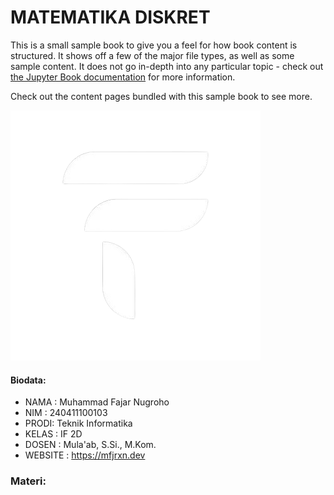# MATEMATIKA DISKRET

This is a small sample book to give you a feel for how book content is
structured.
It shows off a few of the major file types, as well as some sample content.
It does not go in-depth into any particular topic - check out [the Jupyter Book documentation](https://jupyterbook.org) for more information.

Check out the content pages bundled with this sample book to see more.

<!-- <center> -->
<!-- <img src="img/logo.png"></img> -->
![image](logo.png)
<!-- </center> -->

#### Biodata:
* NAMA : Muhammad Fajar Nugroho
* NIM : 240411100103
* PRODI: Teknik Informatika
* KELAS : IF 2D
* DOSEN : Mula'ab, S.Si., M.Kom.
* WEBSITE : https://mfjrxn.dev


### Materi:
```{tableofcontents}
```



